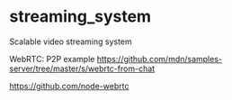 # streaming_system
Scalable video streaming system

WebRTC: P2P example https://github.com/mdn/samples-server/tree/master/s/webrtc-from-chat

https://github.com/node-webrtc

